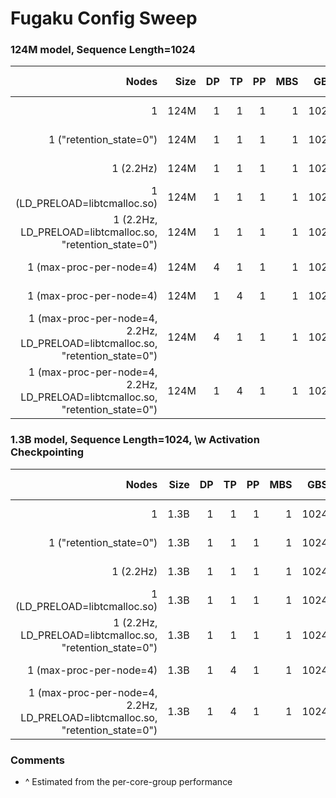 # Fugaku Config Sweep

### 124M model, Sequence Length=1024
| Nodes | Size | DP | TP | PP | MBS |  GBS | Mem  | Sec/it | TFLOPs |Est. Aggr. PetaFLOPs| Notes |
| ----: | ---: | -: | -: | -: | --: |  --: | ---: | -----: | -----: | ---: | ----: |
|   1 | 124M |1 |  1 |  1 |   1 | 1024 |  7718.0 MiB | 1489.7 | 0.56| 0.0005 |02-15 |
|   1 ("retention_state=0")| 124M |1 |  1 |  1 |   1 | 1024 | - MiB  | 1401.1 | 0.60|  0.0006 | 02-15 |
|   1 (2.2Hz) | 124M |1 |  1 |  1 |   1 | 1024| 7701.2 MiB | 1261.2 | 0.66| 0.0006 |02-15 |
|   1 (LD_PRELOAD=libtcmalloc.so) | 124M |1 |  1 |  1 |   1 | 1024 | - MiB | 976.2 | 0.86 | 0.0008 | 02-15 |
|   1 (2.2Hz, LD_PRELOAD=libtcmalloc.so, "retention_state=0")| 124M |1 |  1 |  1 |   1 | 1024 |  - | 827.2 | 1.01| 0.001 | 02-15 |
|   1 (max-proc-per-node=4)| 124M |4 |  1 |  1 |   1 | 1024 |  22266.2 MiB | 721.7 | 1.16^| 0.001 | 02-15 |
|   1 (max-proc-per-node=4)| 124M |1 |  4 |  1 |   1 | 1024 |  - | - | -| - | 02-15 |
|   1 (max-proc-per-node=4, 2.2Hz, LD_PRELOAD=libtcmalloc.so, "retention_state=0")| 124M |4 |  1 |  1 |   1 | 1024 | - |522.7 | 1.60^ | 0.001| 02-15 |
|   1 (max-proc-per-node=4, 2.2Hz, LD_PRELOAD=libtcmalloc.so, "retention_state=0")| 124M |1 |  4 |  1 |   1 | 1024 |  - | - | -| - | 02-15 |

### 1.3B model, Sequence Length=1024, \w Activation Checkpointing
| Nodes | Size | DP | TP | PP | MBS |  GBS | Mem  | Sec/it | TFLOPs |Est. Aggr. PetaFLOPs| Notes |
| ----: | ---: | -: | -: | -: | --: |  --: | ---: | -----: | -----: | ---: | ----: |
|   1 | 1.3B |1 |  1 |  1 |   1 | 1024 |28406.7 MiB | 11727.9 |  0.99 | 0.001 | 02-14 |
|   1 ("retention_state=0") | 1.3B | 1|  1 |  1 |   1 | 1024 |28356.1 MiB |  - | - | -| - | 02-15 |
|   1 (2.2Hz) | 1.3B | 1|  1 |  1 |   1 | 1024 |28356.1 MiB | 10532.4 |  1.10 |  0.001 | 02-15 |
|   1 (LD_PRELOAD=libtcmalloc.so) | 1.3B | 1|  1 |  1 |   1 | 1024 |28356.1 MiB |  - | - | -| - | 02-15 |
|   1 (2.2Hz, LD_PRELOAD=libtcmalloc.so, "retention_state=0") | 1.3B | 1|  1 |  1 |   1 | 1024 |28356.1 MiB |  - | - | -| - | 02-15 |
|   1 (max-proc-per-node=4)|1.3B | 1|  4 |  1 |   1 | 1024 |28356.1 MiB |  - | - | -| - | 02-15 |
|   1 (max-proc-per-node=4, 2.2Hz, LD_PRELOAD=libtcmalloc.so, "retention_state=0")|1.3B | 1|  4 |  1 |   1 | 1024 |28356.1 MiB |  - | - | -| - | 02-15 |

### Comments
- ^ Estimated from the per-core-group performance

